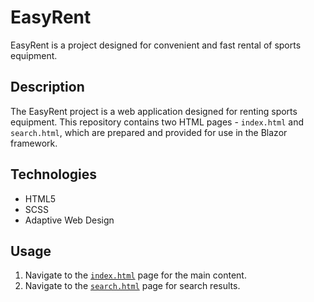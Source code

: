 # EasyRent

EasyRent is a project designed for convenient and fast rental of sports equipment.

## Description

The EasyRent project is a web application designed for renting sports equipment. This repository contains two HTML pages - `index.html` and `search.html`, which are prepared and provided for use in the Blazor framework.

## Technologies

- HTML5
- SCSS
- Adaptive Web Design

## Usage

1. Navigate to the [`index.html`](https://easyrent-service.netlify.app/) page for the main content.
2. Navigate to the [`search.html`](https://easyrent-service.netlify.app/search.html) page for search results.
